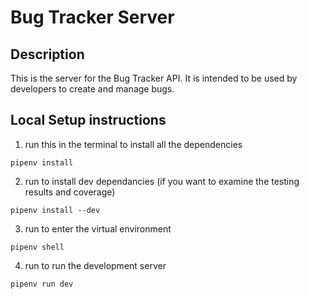 # Bug Tracker Server

## Description
This is the server for the Bug Tracker API. It is intended to be used by developers to create and manage bugs.

## Local Setup instructions

1. run this in the terminal to install all the dependencies
```
pipenv install
``` 
2. run to install dev dependancies (if you want to examine the testing results and coverage)
``` 
pipenv install --dev
```
3. run to enter the virtual environment
```
pipenv shell
```
4. run to run the development server
```
pipenv run dev
``` 

